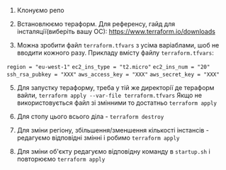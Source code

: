 
1. Клонуємо репо

2. Встановлюємо тераформ. Для референсу, гайд для інсталяції(виберіть вашу ОС): https://www.terraform.io/downloads

4. Можна зробити файл `terraform.tfvars` з усіма варіаблами, шоб не вводити кожного разу. Прикладу вмісту файлу `terraform.tfvars`:
  

`region = "eu-west-1"`
`ec2_ins_type = "t2.micro"`
`ec2_ins_num = "20"`
`ssh_rsa_pubkey = "XXX"`
`aws_access_key = "XXX"`
`aws_secret_key = "XXX"`


5. Для запустку тераформу, треба у тій же директорії де тераформ вайли, `terraform apply --var-file terraform.tfvars` Якщо не використовується файл зі змінними то достатньо `terraform apply`

6. Для стопу цього всього діла - `terraform destroy`

7. Для зміни регіону, збільшення/зменшення кількості інстансів - редагуємо відповідні змінні і робимо `terraform apply`

8. Для зміни об'єкту редагуємо відповідну команду в `startup.sh` і повторюємо `terraform apply`
